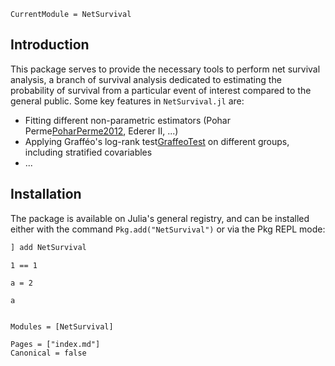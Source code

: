 ```@meta
CurrentModule = NetSurvival
```

## Introduction

This package serves to provide the necessary tools to perform net survival analysis, a branch of survival analysis dedicated to estimating the probability of survival from a particular event of interest compared to the general public. Some key features in `NetSurvival.jl` are:

- Fitting different non-parametric estimators (Pohar Perme[PoharPerme2012](@cite), Ederer II, ...)
- Applying Grafféo's log-rank test[GraffeoTest](@cite) on different groups, including stratified covariables 
- ... 

## Installation

The package is available on Julia's general registry, and can be installed either with the command `Pkg.add("NetSurvival")` or via the Pkg REPL mode: 

```julia
] add NetSurvival
```

```@example
1 == 1
```

```@example 1
a = 2
```

```@example 1
a
```


```@index
```

```@autodocs
Modules = [NetSurvival]
```

```@bibliography
Pages = ["index.md"]
Canonical = false
```